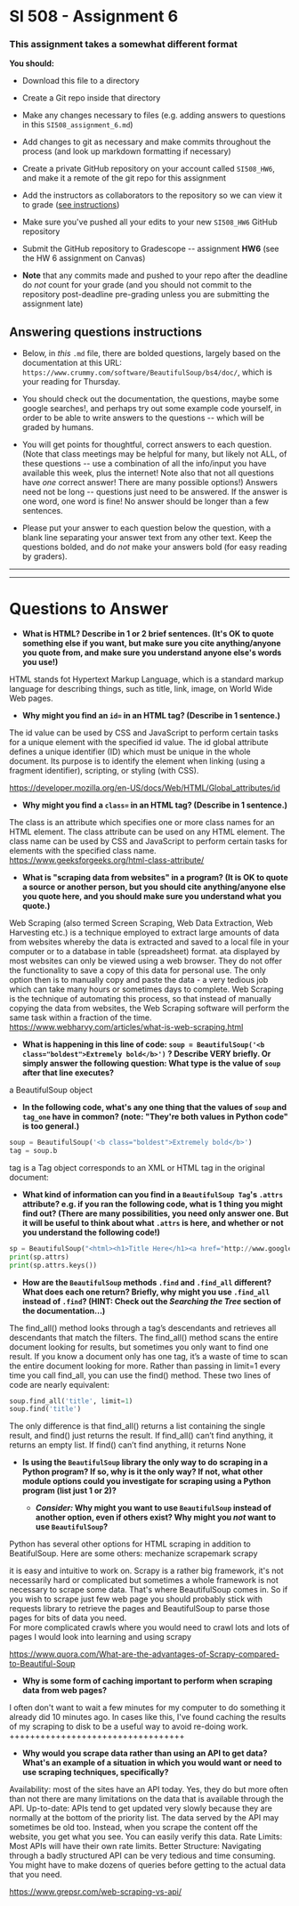 # SI 508 - Assignment 6

### This assignment takes a somewhat different format

**You should:**

* Download this file to a directory 
* Create a Git repo inside that directory
* Make any changes necessary to files (e.g. adding answers to questions in this `SI508_assignment_6.md`)
* Add changes to git as necessary and make commits throughout the process (and look up markdown formatting if necessary)
* Create a private GitHub repository on your account called `SI508_HW6`, and make it a remote of the git repo for this assignment
* Add the instructors as collaborators to the repository so we can view it to grade ([see instructions](linktba.com))
* Make sure you've pushed all your edits to your new `SI508_HW6` GitHub repository
* Submit the GitHub repository to Gradescope -- assignment **HW6** (see the HW 6 assignment on Canvas)

* **Note** that any commits made and pushed to your repo after the deadline do *not* count for your grade (and you should not commit to the repository post-deadline pre-grading unless you are submitting the assignment late)

## Answering questions instructions

- Below, in *this* `.md` file, there are bolded questions, largely based on the documentation at this URL: `https://www.crummy.com/software/BeautifulSoup/bs4/doc/`, which is your reading for Thursday. 

* You should check out the documentation, the questions, maybe some google searches!, and perhaps try out some example code yourself, in order to be able to write answers to the questions -- which will be graded by humans. 

- You will get points for thoughtful, correct answers to each question. (Note that class meetings may be helpful for many, but likely not ALL, of these questions -- use a combination of all the info/input you have available this week, plus the internet! Note also that not all questions have *one* correct answer! There are many possible options!) Answers need not be long -- questions just need to be answered. If the answer is one word, one word is fine! No answer should be longer than a few sentences.

- Please put your answer to each question below the question, with a blank line separating your answer text from any other text. Keep the questions bolded, and do *not* make your answers bold (for easy reading by graders).

---
---

# Questions to Answer


* **What is HTML? Describe in 1 or 2 brief sentences. (It's OK to quote something else if you want, but make sure you cite anything/anyone you quote from, and make sure you understand anyone else's words you use!)**

HTML stands fot Hypertext Markup Language, which is a standard markup language for describing things, such as title, link, image, on World Wide Web pages.


* **Why might you find an `id=` in an HTML tag? (Describe in 1 sentence.)**

The id value can be used by CSS and JavaScript to perform certain tasks for a unique element with the specified id value. The id global attribute defines a unique identifier (ID) which must be unique in the whole document. Its purpose is to identify the element when linking (using a fragment identifier), scripting, or styling (with CSS).

https://developer.mozilla.org/en-US/docs/Web/HTML/Global_attributes/id



* **Why might you find a `class=` in an HTML tag? (Describe in 1 sentence.)**

The class is an attribute which specifies one or more class names for an HTML element. The class attribute can be used on any HTML element. The class name can be used by CSS and JavaScript to perform certain tasks for elements with the specified class name.
https://www.geeksforgeeks.org/html-class-attribute/


* **What is "scraping data from websites" in a program? (It is OK to quote a source or another person, but you should cite anything/anyone else you quote here, and you should make sure you understand what you quote.)**

Web Scraping (also termed Screen Scraping, Web Data Extraction, Web Harvesting etc.) is a technique employed to extract large amounts of data from websites whereby the data is extracted and saved to a local file in your computer or to a database in table (spreadsheet) format. ata displayed by most websites can only be viewed using a web browser. They do not offer the functionality to save a copy of this data for personal use. The only option then is to manually copy and paste the data - a very tedious job which can take many hours or sometimes days to complete. Web Scraping is the technique of automating this process, so that instead of manually copying the data from websites, the Web Scraping software will perform the same task within a fraction of the time.
https://www.webharvy.com/articles/what-is-web-scraping.html


* **What is happening in this line of code: `soup = BeautifulSoup('<b class="boldest">Extremely bold</b>')` ? Describe VERY briefly. Or simply answer the following question: What type is the value of `soup` after that line executes?**

a BeautifulSoup object


* **In the following code, what's any one thing that the values of `soup` and `tag_one` have in common? (note: "They're both values in Python code" is too general.)**

```py
soup = BeautifulSoup('<b class="boldest">Extremely bold</b>')
tag = soup.b
```

tag is a Tag object corresponds to an XML or HTML tag in the original document:


* **What kind of information can you find in a `BeautifulSoup Tag`'s `.attrs` attribute? e.g. if you ran the following code, what is 1 thing you might find out? (There are many possibilities, you need only answer one. But it will be useful to think about what `.attrs` is here, and whether or not you understand the following code!)** 

```py
sp = BeautifulSoup("<html><h1>Title Here</h1><a href="http://www.google.com">Link to Google...</a></html>")
print(sp.attrs)
print(sp.attrs.keys())
```

* **How are the `BeautifulSoup` methods `.find` and `.find_all` different? What does each one return? Briefly, why might you use `.find_all` instead of `.find`? (HINT: Check out the *Searching the Tree* section of the documentation...)**

The find_all() method looks through a tag’s descendants and retrieves all descendants that match the filters. The find_all() method scans the entire document looking for results, but sometimes you only want to find one result. If you know a document only has one <body> tag, it’s a waste of time to scan the entire document looking for more. Rather than passing in limit=1 every time you call find_all, you can use the find() method. These two lines of code are nearly equivalent: 

```py
soup.find_all('title', limit=1)
soup.find('title') 
```
The only difference is that find_all() returns a list containing the single result, and find() just returns the result.
If find_all() can’t find anything, it returns an empty list. If find() can’t find anything, it returns None


* **Is using the `BeautifulSoup` library the only way to do scraping in a Python program? If so, why is it the only way? If not, what other module options could you investigate for scraping using a Python program (list just 1 or 2)?**

	* ***Consider:* Why might you want to use `BeautifulSoup` instead of another option, even if others exist? Why might you *not* want to use `BeautifulSoup`?**

Python has several other options for HTML scraping in addition to BeatifulSoup. Here are some others:
mechanize
scrapemark
scrapy

it is easy and intuitive to work on. Scrapy is a rather big framework, it's not necessarily hard or complicated but sometimes a whole framework is not necessary to scrape some data. That's where BeautifulSoup comes in.
So if you wish to scrape just few web page you should probably stick with requests library to retrieve the pages and BeautifulSoup to parse those pages for bits of data you need.  
For more complicated crawls where you would need to crawl lots and lots of pages I would look into learning and using scrapy

https://www.quora.com/What-are-the-advantages-of-Scrapy-compared-to-Beautiful-Soup


* **Why is some form of caching important to perform when scraping data from web pages?**

I often don't want to wait a few minutes for my computer to do something it already did 10 minutes ago. In cases like this, I've found caching the results of my scraping to disk to be a useful way to avoid re-doing work.
++++++++++++++++++++++++++++++++++

* **Why would you scrape data rather than using an API to get data? What's an example of a situation in which you would want or need to use scraping techniques, specifically?**

Availability: most of the sites have an API today. Yes, they do but more often than not there are many limitations on the data that is available through the API.
Up-to-date: APIs tend to get updated very slowly because they are normally at the bottom of the priority list. The data served by the API may sometimes be old too. Instead, when you scrape the content off the website, you get what you see. You can easily verify this data.
Rate Limits: Most APIs will have their own rate limits.
Better Structure: Navigating through a badly structured API can be very tedious and time consuming. You might have to make dozens of queries before getting to the actual data that you need.

https://www.grepsr.com/web-scraping-vs-api/
